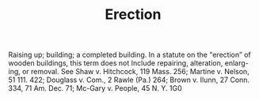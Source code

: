 ---
title: Erection
letter: E
permalink: "/definitions/bld-erection.html"
body: Raising up; building; a completed building. In a statute on the "erection” of
  wooden buildings, this term does not Include repairing, alteration, enlarg-ing,
  or removal. See Shaw v. Hitchcock, 119 Mass. 256; Martine v. Nelson, 51 111. 422;
  Douglass v. Com., 2 Rawle (Pa.) 264; Brown v. Ilunn, 27 Conn. 334, 71 Am. Dec. 71;
  Mc-Gary v. People, 45 N. Y. 1G0
published_at: '2018-07-07'
source: Black's Law Dictionary 2nd Ed (1910)
layout: post
---